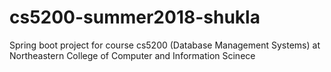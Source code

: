 # cs5200-summer2018-shukla
Spring boot project for course cs5200 (Database Management Systems) at Northeastern College of Computer and Information Scinece
